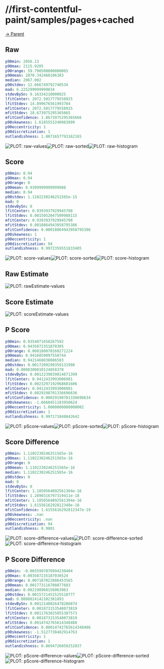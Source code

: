 
# //first-contentful-paint/samples/pages+cached

[→ Parent](../..)


## Raw


```yaml
p90min: 2056.13
p90max: 2115.9205
p90range: 59.790500000000065
p90mean: 2070.342460106383
median: 2067.002
p90stdev: 12.666749792740534
mad: 6.225299999999834
stdevBySn: 9.16334210000025
lfitCenter: 2072.5017779558925
lfitStdev: 14.899676561993704
mfitCenter: 2072.5017779558925
mfitStdev: 18.673975295365665
mfitConfidence: 1.8673975295365666
p90skewness: 1.6185553240983899
p90eccentricity: 1
p90discretization: 1
outlandishness: 1.0071657793162165

```

![PLOT: raw-values](./raw/values.svg)![PLOT: raw-sorted](./raw/sorted.svg)![PLOT: raw-histogram](./raw/histogram.svg)
## Score


```yaml
p90min: 0.94
p90max: 0.94
p90range: 0
p90mean: 0.9399999999999988
median: 0.94
p90stdev: 1.1102230246251565e-15
mad: 0
stdevBySn: 0
lfitCenter: 0.9393937929945708
lfitStdev: 0.0015052047509988115
mfitCenter: 0.9393937929945708
mfitStdev: 0.0018864943958795386
mfitConfidence: 0.00018864943958795386
p90skewness: 1
p90eccentricity: 1
p90discretization: 94
outlandishness: 0.9972359551833405

```

![PLOT: score-values](./score/values.svg)![PLOT: score-sorted](./score/sorted.svg)![PLOT: score-histogram](./score/histogram.svg)
## Raw Estimate

![PLOT: rawEstimate-values](./rawEstimate/values.svg)
## Score Estimate

![PLOT: scoreEstimate-values](./scoreEstimate/values.svg)
## P Score


```yaml
p90min: 0.9354071650267592
p90max: 0.9435872351870305
p90range: 0.008180070160271224
p90mean: 0.9416859097558744
median: 0.9421468838086503
p90stdev: 0.0017209299359131998
mad: 0.0008308010124858378
stdevBySn: 0.0012239839814671399
lfitCenter: 0.9412433993006981
lfitStdev: 0.0023297192968601606
mfitCenter: 0.9412433993006981
mfitStdev: 0.0029198701336696636
mfitConfidence: 0.00029198701336696634
p90skewness: -1.6660451183950624
p90eccentricity: 1.0000000000000002
p90discretization: 1
outlandishness: 0.997171848842642

```

![PLOT: pScore-values](./pScore/values.svg)![PLOT: pScore-sorted](./pScore/sorted.svg)![PLOT: pScore-histogram](./pScore/histogram.svg)
## Score Difference


```yaml
p90min: 1.1102230246251565e-16
p90max: 1.1102230246251565e-16
p90range: 0
p90mean: 1.1102230246251565e-16
median: 1.1102230246251565e-16
p90stdev: 0
mad: 0
stdevBySn: 0
lfitCenter: 1.1050564892561304e-16
lfitStdev: 1.2890316797319411e-18
mfitCenter: 1.1050564892561304e-16
mfitStdev: 1.6155616292812348e-18
mfitConfidence: 1.6155616292812347e-19
p90skewness: .nan
p90eccentricity: .nan
p90discretization: 94
outlandishness: 0.9801

```

![PLOT: score-difference-values](./score-difference/values.svg)![PLOT: score-difference-sorted](./score-difference/sorted.svg)![PLOT: score-difference-histogram](./score-difference/histogram.svg)
## P Score Difference


```yaml
p90min: -0.0035997876994230404
p90max: 0.003587235187030524
p90range: 0.007187022886453565
p90mean: 0.001773116780877683
median: 0.002198968156063963
p90stdev: 0.0015721451525510777
mad: 0.0008024142102381893
stdevBySn: 0.0012140026478286874
lfitCenter: 0.001873153548073819
lfitStdev: 0.0011763025055387573
mfitCenter: 0.001873153548073819
mfitStdev: 0.0014742765614348488
mfitConfidence: 0.00014742765614348486
p90skewness: -1.5127738482914763
p90eccentricity: 1
p90discretization: 1
outlandishness: 0.8694726050252037

```

![PLOT: pScore-difference-values](./pScore-difference/values.svg)![PLOT: pScore-difference-sorted](./pScore-difference/sorted.svg)![PLOT: pScore-difference-histogram](./pScore-difference/histogram.svg)